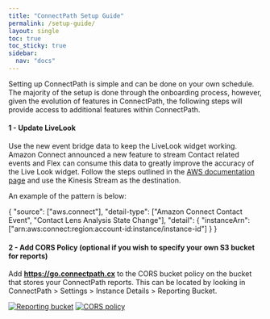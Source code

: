 ```yaml
---
title: "ConnectPath Setup Guide"
permalink: /setup-guide/
layout: single
toc: true
toc_sticky: true
sidebar: 
  nav: "docs"
---
```


Setting up ConnectPath is simple and can be done on your own schedule. The majority of the setup is done through the onboarding process, however, given the evolution of features in ConnectPath, the following steps will provide access to additional features within ConnectPath.

#### 1 - Update LiveLook

Use the new event bridge data to keep the LiveLook widget working. Amazon Connect announced a new feature to stream Contact related events and Flex can consume this data to greatly improve the accuracy of the Live Look widget. Follow the steps outlined in the [AWS documentation page](https://docs.aws.amazon.com/connect/latest/adminguide/contact-events.html) and use the Kinesis Stream as the destination. 

An example of the pattern is below:

 {
  "source": ["aws.connect"],
  "detail-type": ["Amazon Connect Contact Event", "Contact Lens Analysis State Change"],
  "detail": {
    "instanceArn": ["arn:aws:connect:region:account-id:instance/instance-id"]
  }
}

#### 2 - Add CORS Policy (optional if you wish to specify your own S3 bucket for reports)

Add **https://go.connectpath.cx** to the CORS bucket policy on the bucket that stores your ConnectPath reports. This can be located by looking in ConnectPath > Settings > Instance Details > Reporting Bucket.

[![Reporting bucket](/assets/images/Migration/reporting-bucket.jpg)](/assets/images/Migration/reporting-bucket.jpg)
[![CORS policy](/assets/images/Migration/cors.jpg)](/assets/images/Migration/cors.jpg)
